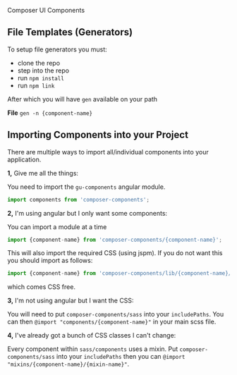 Composer UI Components

File Templates (Generators)
----------

To setup file generators you must:
- clone the repo
- step into the repo
- run `npm install`
- run `npm link`

After which you will have `gen` available on your path

__File__
`gen -n {component-name}`


Importing Components into your Project
-----------

There are multiple ways to import all/individual components into your application.

__1,__ Give me all the things:

You need to import the `gu-components` angular module.

``` js
import components from 'composer-components';
```

__2,__ I'm using angular but I only want some components:

You can import a module at a time

``` js
import {component-name} from 'composer-components/{component-name}';
```

This will also import the required CSS (using jspm). If you do not want this you should import as follows:

``` js
import {component-name} from 'composer-components/lib/{component-name}/index'
```

which comes CSS free.

__3,__ I'm not using angular but I want the CSS:

You will need to put `composer-components/sass` into your `includePaths`. You can then `@import "components/{component-name}"` in your main scss file.

__4,__ I've already got a bunch of CSS classes I can't change:

Every component within `sass/components` uses a mixin. Put `composer-components/sass` into your `includePaths` then you can `@import "mixins/{component-name}/{mixin-name}"`.
